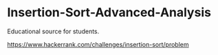 # Insertion-Sort-Advanced-Analysis
Educational source for students.

https://www.hackerrank.com/challenges/insertion-sort/problem
